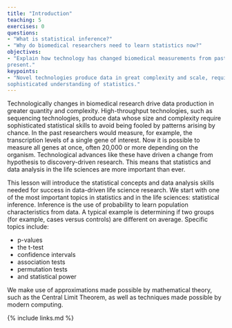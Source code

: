 ```yaml
---
title: "Introduction"
teaching: 5
exercises: 0
questions:
- "What is statistical inference?"
- "Why do biomedical researchers need to learn statistics now?"
objectives:
- "Explain how technology has changed biomedical measurements from past to 
present."
keypoints:
- "Novel technologies produce data in great complexity and scale, requiring more 
sophisticated understanding of statistics."
---
```

Technologically changes in biomedical research drive data production in greater 
quantity and complexity. High-throughput technologies, such as sequencing 
technologies, produce data whose size and complexity require sophisticated 
statistical skills to avoid being fooled by patterns arising by chance. In the 
past researchers would measure, for example, the transcription levels of a 
single gene of interest. Now it is possible to measure all genes at once, often
20,000 or more depending on the organism. Technological advances like these have
driven a change from hypothesis to discovery-driven research. This means that 
statistics and data analysis in the life sciences are more important than ever.  

This lesson will introduce the statistical concepts and data analysis skills 
needed for success in data-driven life science research. We start with one of 
the most important topics in statistics and in the life sciences: statistical 
inference. Inference is the use of probability to learn population 
characteristics from data. A typical example is determining if two groups (for 
example, cases versus controls) are different on average. Specific topics 
include: 

  * p-values
  * the t-test
  * confidence intervals
  * association tests
  * permutation tests
  * and statistical power 
  
We make use of approximations made possible by mathematical theory, such as the 
Central Limit Theorem, as well as techniques made possible by modern computing.

{% include links.md %}

